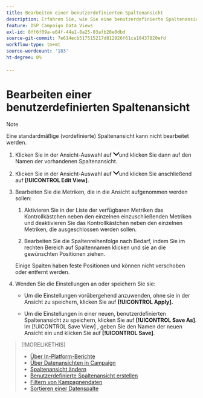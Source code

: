 ```yaml
---
title: Bearbeiten einer benutzerdefinierten Spaltenansicht
description: Erfahren Sie, wie Sie eine benutzerdefinierte Spaltenansicht bearbeiten.
feature: DSP Campaign Data Views
exl-id: 8ff6f09a-e04f-44a1-8a25-03afb28e0dbd
source-git-commit: 7e614ecb517515217d812926f61ca10437820efd
workflow-type: tm+mt
source-wordcount: '183'
ht-degree: 0%

---
```


# Bearbeiten einer benutzerdefinierten Spaltenansicht

>[!NOTE]
>
>Eine standardmäßige (vordefinierte) Spaltenansicht kann nicht bearbeitet werden.

1. Klicken Sie in der Ansicht-Auswahl auf ![Abwärtspfeil](/help/dsp/assets/chevron-down.png)und klicken Sie dann auf den Namen der vorhandenen Spaltenansicht.

1. Klicken Sie in der Ansicht-Auswahl auf ![Abwärtspfeil](/help/dsp/assets/chevron-down.png)und klicken Sie anschließend auf **[!UICONTROL Edit View]**.

1. Bearbeiten Sie die Metriken, die in die Ansicht aufgenommen werden sollen:

   1. Aktivieren Sie in der Liste der verfügbaren Metriken das Kontrollkästchen neben den einzelnen einzuschließenden Metriken und deaktivieren Sie das Kontrollkästchen neben den einzelnen Metriken, die ausgeschlossen werden sollen.

   1. Bearbeiten Sie die Spaltenreihenfolge nach Bedarf, indem Sie im rechten Bereich auf Spaltennamen klicken und sie an die gewünschten Positionen ziehen.

   Einige Spalten haben feste Positionen und können nicht verschoben oder entfernt werden.

1. Wenden Sie die Einstellungen an oder speichern Sie sie:

   * Um die Einstellungen vorübergehend anzuwenden, ohne sie in der Ansicht zu speichern, klicken Sie auf **[!UICONTROL Apply].**

   * Um die Einstellungen in einer neuen, benutzerdefinierten Spaltenansicht zu speichern, klicken Sie auf **[!UICONTROL Save As]**. Im [!UICONTROL Save View] , geben Sie den Namen der neuen Ansicht ein und klicken Sie auf **[!UICONTROL Save]**.

>[!MORELIKETHIS]
>
>* [Über In-Platform-Berichte](campaign-reports-about.md)
>* [Über Datenansichten in Campaign](campaign-data-views-about.md)
>* [Spaltenansicht ändern](column-view-change.md)
>* [Benutzerdefinierte Spaltenansicht erstellen](column-view-create.md)
>* [Filtern von Kampagnendaten](campaign-data-filter.md)
>* [Sortieren einer Datenspalte](campaign-data-sort.md)

